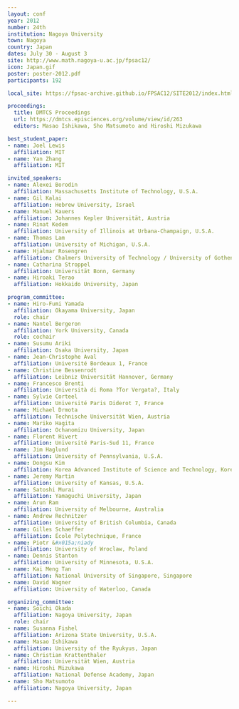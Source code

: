 ```yaml
---
layout: conf
year: 2012
number: 24th
institution: Nagoya University
town: Nagoya
country: Japan
dates: July 30 - August 3
site: http://www.math.nagoya-u.ac.jp/fpsac12/
icon: Japan.gif
poster: poster-2012.pdf
participants: 192

local_site: https://fpsac-archive.github.io/FPSAC12/SITE2012/index.html

proceedings:
  title: DMTCS Proceedings
  url: https://dmtcs.episciences.org/volume/view/id/263
  editors: Masao Ishikawa, Sho Matsumoto and Hiroshi Mizukawa

best_student_paper:
- name: Joel Lewis
  affiliation: MIT
- name: Yan Zhang
  affiliation: MIT

invited_speakers:
- name: Alexei Borodin
  affiliation: Massachusetts Institute of Technology, U.S.A.
- name: Gil Kalai
  affiliation: Hebrew University, Israel
- name: Manuel Kauers
  affiliation: Johannes Kepler Universität, Austria
- name: Rinat Kedem
  affiliation: University of Illinois at Urbana-Champaign, U.S.A.
- name: Thomas Lam
  affiliation: University of Michigan, U.S.A.
- name: Hjalmar Rosengren
  affiliation: Chalmers University of Technology / University of Gothenburg, Sweden
- name: Catharina Stroppel
  affiliation: Universität Bonn, Germany
- name: Hiroaki Terao
  affiliation: Hokkaido University, Japan

program_committee:
- name: Hiro-Fumi Yamada
  affiliation: Okayama University, Japan
  role: chair
- name: Nantel Bergeron
  affiliation: York University, Canada
  role: cochair
- name: Susumu Ariki
  affiliation: Osaka University, Japan
- name: Jean-Christophe Aval
  affiliation: Université Bordeaux 1, France
- name: Christine Bessenrodt
  affiliation: Leibniz Universität Hannover, Germany
- name: Francesco Brenti
  affiliation: Università di Roma ?Tor Vergata?, Italy
- name: Sylvie Corteel
  affiliation: Université Paris Diderot 7, France
- name: Michael Drmota
  affiliation: Technische Universität Wien, Austria
- name: Mariko Hagita
  affiliation: Ochanomizu University, Japan
- name: Florent Hivert
  affiliation: Université Paris-Sud 11, France
- name: Jim Haglund
  affiliation: University of Pennsylvania, U.S.A.
- name: Dongsu Kim
  affiliation: Korea Advanced Institute of Science and Technology, Korea
- name: Jeremy Martin
  affiliation: University of Kansas, U.S.A.
- name: Satoshi Murai
  affiliation: Yamaguchi University, Japan
- name: Arun Ram
  affiliation: University of Melbourne, Australia
- name: Andrew Rechnitzer
  affiliation: University of British Columbia, Canada
- name: Gilles Schaeffer
  affiliation: École Polytechnique, France
- name: Piotr &#x015a;niady
  affiliation: University of Wroclaw, Poland
- name: Dennis Stanton
  affiliation: University of Minnesota, U.S.A.
- name: Kai Meng Tan
  affiliation: National University of Singapore, Singapore
- name: David Wagner
  affiliation: University of Waterloo, Canada

organizing_committee:
- name: Soichi Okada
  affiliation: Nagoya University, Japan
  role: chair
- name: Susanna Fishel
  affiliation: Arizona State University, U.S.A.
- name: Masao Ishikawa
  affiliation: University of the Ryukyus, Japan
- name: Christian Krattenthaler
  affiliation: Universität Wien, Austria
- name: Hiroshi Mizukawa
  affiliation: National Defense Academy, Japan
- name: Sho Matsumoto
  affiliation: Nagoya University, Japan

---
```


